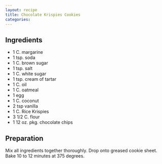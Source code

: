 ```yaml
---
layout: recipe
title: Chocolate Krispies Cookies
categories:
---
```


## Ingredients

- 1 C. margarine
- 1 tsp. soda
- 1 C. brown sugar
- 1 tsp. salt
- 1 C. white sugar
- 1 tsp. cream of tartar
- 1 C. oil
- 1 C. oatmeal
- 1 egg
- 1 C. coconut
- 2 tsp vanilla
- 1 C. Rice Krispies
- 3 1/2 C. flour
- 1 12 oz. pkg. chocolate chips

## Preparation

Mix all ingredients together thoroughly.  Drop onto greased cookie sheet.  Bake 10 to 12 minutes at 375 degrees.